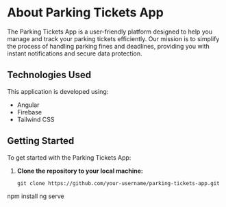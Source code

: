 # About Parking Tickets App

The Parking Tickets App is a user-friendly platform designed to help you manage and track your parking tickets efficiently. Our mission is to simplify the process of handling parking fines and deadlines, providing you with instant notifications and secure data protection.

## Technologies Used

This application is developed using:

- Angular
- Firebase
- Tailwind CSS

## Getting Started

To get started with the Parking Tickets App:

1. **Clone the repository to your local machine:**

   ```shell
   git clone https://github.com/your-username/parking-tickets-app.git

npm install
ng serve
